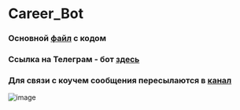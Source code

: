 # Career_Bot


<h3 align="left">Основной <a href="https://github.com/vlbudaeva/Career_Bot/blob/main/main%20(%D0%BA%D0%BE%D0%BF%D0%B8%D1%8F).py" target="_blank" rel="noreferrer"> файл</a> с кодом</h3>
<h3 align="left">Ссылка на Телеграм - бот <a href="https://t.me/IT_Career_Bot" target="_blank" rel="noreferrer">здесь</a>
</h3>
<h3 align="left">Для связи с коучем сообщения пересылаются в <a href="https://t.me/still_studentt" target="_blank" rel="noreferrer"> канал</a>
</h3>


![image](https://github.com/vlbudaeva/Career_Bot/blob/main/static/media_files/start.png)





